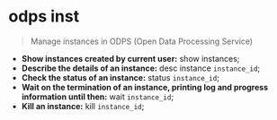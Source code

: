 # odps inst
> Manage instances in ODPS (Open Data Processing Service)
- **Show instances created by current user:**
show instances;
- **Describe the details of an instance:**
desc instance `instance_id`;
- **Check the status of an instance:**
status `instance_id`;
- **Wait on the termination of an instance, printing log and progress information until then:**
wait `instance_id`;
- **Kill an instance:**
kill `instance_id`;
